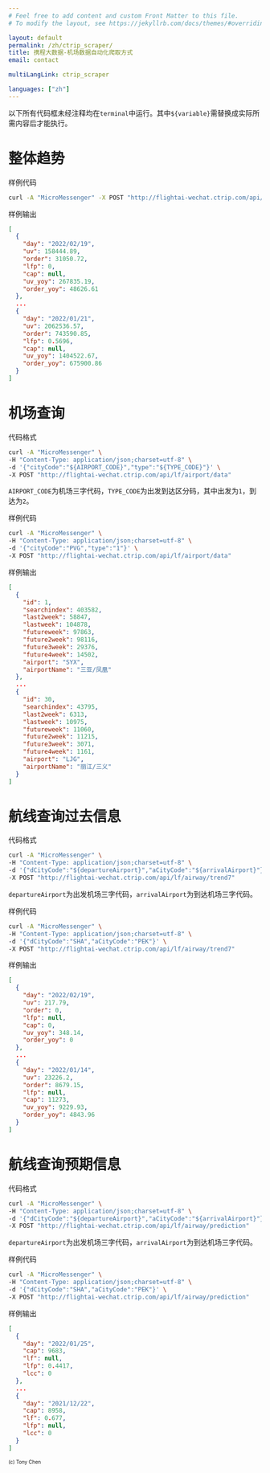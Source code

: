 ```yaml
---
# Feel free to add content and custom Front Matter to this file.
# To modify the layout, see https://jekyllrb.com/docs/themes/#overriding-theme-defaults

layout: default
permalink: /zh/ctrip_scraper/
title: 携程大数据-机场数据自动化爬取方式
email: contact

multiLangLink: ctrip_scraper

languages: ["zh"]
---
```


以下所有代码框未经注释均在`terminal`中运行。其中`${variable}`需替换成实际所需内容后才能执行。

# 整体趋势

样例代码

```bash
curl -A "MicroMessenger" -X POST "http://flightai-wechat.ctrip.com/api/lf/dom/trend"  
```

样例输出

```json
[
  {
    "day": "2022/02/19",
    "uv": 158444.89,
    "order": 31050.72,
    "lfp": 0,
    "cap": null,
    "uv_yoy": 267835.19,
    "order_yoy": 48626.61
  },
  ...
  {
    "day": "2022/01/21",
    "uv": 2062536.57,
    "order": 743590.85,
    "lfp": 0.5696,
    "cap": null,
    "uv_yoy": 1404522.67,
    "order_yoy": 675900.86
  }
]
```

# 机场查询

代码格式

```bash
curl -A "MicroMessenger" \
-H "Content-Type: application/json;charset=utf-8" \
-d '{"cityCode":"${AIRPORT_CODE}","type":"${TYPE_CODE}"}' \        
-X POST "http://flightai-wechat.ctrip.com/api/lf/airport/data"    
```

`AIRPORT_CODE`为机场三字代码，`TYPE_CODE`为出发到达区分码，其中出发为`1`，到达为`2`。

样例代码

```bash
curl -A "MicroMessenger" \
-H "Content-Type: application/json;charset=utf-8" \
-d '{"cityCode":"PVG","type":"1"}' \        
-X POST "http://flightai-wechat.ctrip.com/api/lf/airport/data"    
```

样例输出

```json
[
  {
    "id": 1,
    "searchindex": 403582,
    "last2week": 58847,
    "lastweek": 104878,
    "futureweek": 97863,
    "future2week": 98116,
    "future3week": 29376,
    "future4week": 14502,
    "airport": "SYX",
    "airportName": "三亚/凤凰"
  },
  ...
  {
    "id": 30,
    "searchindex": 43795,
    "last2week": 6313,
    "lastweek": 10975,
    "futureweek": 11060,
    "future2week": 11215,
    "future3week": 3071,
    "future4week": 1161,
    "airport": "LJG",
    "airportName": "丽江/三义"
  }
]
```

# 航线查询过去信息

代码格式

```bash
curl -A "MicroMessenger" \
-H "Content-Type: application/json;charset=utf-8" \
-d '{"dCityCode":"${departureAirport}","aCityCode":"${arrivalAirport}"}' \
-X POST "http://flightai-wechat.ctrip.com/api/lf/airway/trend7" 
```

`departureAirport`为出发机场三字代码，`arrivalAirport`为到达机场三字代码。

样例代码

```bash
curl -A "MicroMessenger" \
-H "Content-Type: application/json;charset=utf-8" \
-d '{"dCityCode":"SHA","aCityCode":"PEK"}' \
-X POST "http://flightai-wechat.ctrip.com/api/lf/airway/trend7"  
```

样例输出

```json
[
  {
    "day": "2022/02/19",
    "uv": 217.79,
    "order": 0,
    "lfp": null,
    "cap": 0,
    "uv_yoy": 348.14,
    "order_yoy": 0
  },
  ...
  {
    "day": "2022/01/14",
    "uv": 23226.2,
    "order": 8679.15,
    "lfp": null,
    "cap": 11273,
    "uv_yoy": 9229.93,
    "order_yoy": 4843.96
  }
]
```

# 航线查询预期信息

代码格式

```bash
curl -A "MicroMessenger" \
-H "Content-Type: application/json;charset=utf-8" \
-d '{"dCityCode":"${departureAirport}","aCityCode":"${arrivalAirport}"}' \
-X POST "http://flightai-wechat.ctrip.com/api/lf/airway/prediction" 
```

`departureAirport`为出发机场三字代码，`arrivalAirport`为到达机场三字代码。

样例代码

```bash
curl -A "MicroMessenger" \
-H "Content-Type: application/json;charset=utf-8" \
-d '{"dCityCode":"SHA","aCityCode":"PEK"}' \
-X POST "http://flightai-wechat.ctrip.com/api/lf/airway/prediction"  
```

样例输出

```json
[
  {
    "day": "2022/01/25",
    "cap": 9683,
    "lf": null,
    "lfp": 0.4417,
    "lcc": 0
  },
  ...
  {
    "day": "2021/12/22",
    "cap": 8958,
    "lf": 0.677,
    "lfp": null,
    "lcc": 0
  }
]
```

<sub>
    <sup>
        (c) Tony Chen
    </sup>
</sub>
